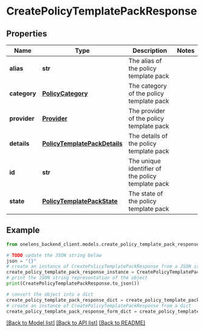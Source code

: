 # CreatePolicyTemplatePackResponse


## Properties

Name | Type | Description | Notes
------------ | ------------- | ------------- | -------------
**alias** | **str** | The alias of the policy template pack | 
**category** | [**PolicyCategory**](PolicyCategory.md) | The category of the policy template pack | 
**provider** | [**Provider**](Provider.md) | The provider of the policy template pack | 
**details** | [**PolicyTemplatePackDetails**](PolicyTemplatePackDetails.md) | The details of the policy template pack | 
**id** | **str** | The unique identifier of the policy template pack | 
**state** | [**PolicyTemplatePackState**](PolicyTemplatePackState.md) | The state of the policy template pack | 

## Example

```python
from onelens_backend_client.models.create_policy_template_pack_response import CreatePolicyTemplatePackResponse

# TODO update the JSON string below
json = "{}"
# create an instance of CreatePolicyTemplatePackResponse from a JSON string
create_policy_template_pack_response_instance = CreatePolicyTemplatePackResponse.from_json(json)
# print the JSON string representation of the object
print(CreatePolicyTemplatePackResponse.to_json())

# convert the object into a dict
create_policy_template_pack_response_dict = create_policy_template_pack_response_instance.to_dict()
# create an instance of CreatePolicyTemplatePackResponse from a dict
create_policy_template_pack_response_form_dict = create_policy_template_pack_response.from_dict(create_policy_template_pack_response_dict)
```
[[Back to Model list]](../README.md#documentation-for-models) [[Back to API list]](../README.md#documentation-for-api-endpoints) [[Back to README]](../README.md)


